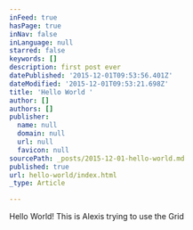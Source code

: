 ```yaml
---
inFeed: true
hasPage: true
inNav: false
inLanguage: null
starred: false
keywords: []
description: first post ever
datePublished: '2015-12-01T09:53:56.401Z'
dateModified: '2015-12-01T09:53:21.698Z'
title: 'Hello World '
author: []
authors: []
publisher:
  name: null
  domain: null
  url: null
  favicon: null
sourcePath: _posts/2015-12-01-hello-world.md
published: true
url: hello-world/index.html
_type: Article

---
```

Hello World! This is Alexis trying to use the Grid